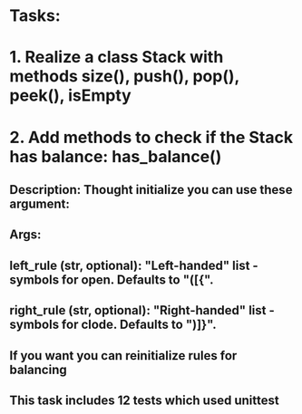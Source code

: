 # Tasks: 
# 1. Realize a class Stack with methods size(), push(), pop(), peek(), isEmpty
# 2. Add methods to check if the Stack has balance: has_balance()

## Description: Thought initialize you can use these argument: 

##    Args:
##        left_rule (str, optional): "Left-handed" list - symbols for open. Defaults to "([{".
##        right_rule (str, optional): "Right-handed" list - symbols for clode. Defaults to ")]}".
##
## If you want you can reinitialize rules for balancing

## This task includes 12 tests which used unittest